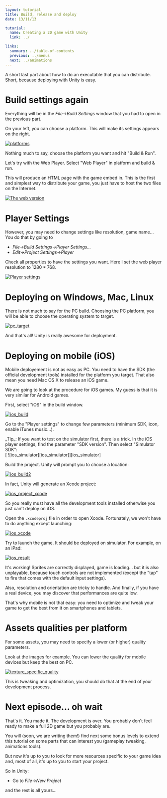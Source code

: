 ```yaml
---
layout: tutorial
title: Build, release and deploy
date: 13/11/13

tutorial:
  name: Creating a 2D game with Unity
  link: ../

links:
  summary: ../table-of-contents
  previous: ../menus
  next: ../animations
---
```


A short last part about how to do an executable that you can distribute. Short, because deploying with Unity is easy.

# Build settings again

Everything will be in the _File->Build Settings_ window that you had to open in the previous part.

On your left, you can choose a platform. This will make its settings appears on the right.

[ ![platforms][platforms]][platforms]

Nothing much to say, choose the platform you want and hit "Build & Run".

Let's try with the Web Player. Select "Web Player" in platform and build & run.

This will produce an HTML page with the game embed in. This is the first and simplest way to distribute your game, you just have to host the two files on the Internet.

[ ![The web version][web_result]][web_result]

# Player Settings

However, you may need to change settings like resolution, game name... You do that by going to

- _File->Build Settings->Player Settings..._
- _Edit->Project Settings->Player_

Check all properties to have the settings you want. Here I set the web player resolution to 1280 * 768.

[ ![Player settings][player_settings]][player_settings]

# Deploying on Windows, Mac, Linux

There is not much to say for the PC build. Choosing the PC platform, you will be able to choose the operating system to target.

[ ![pc_target][pc_target]][pc_target]

And that's all! Unity is really awesome for deployment.

# Deploying on mobile (iOS)

Mobile deployement is not as easy as PC. You need to have the SDK (the official development tools) installed for the platform you target. That also mean you need Mac OS X to release an iOS game.

We are going to look at the procedure for iOS games. My guess is that it is very similar for Android games.

First, select "iOS" in the build window.

[ ![ios_build][ios_build]][ios_build]

Go to the "Player settings" to change few parameters (minimum SDK, icon, enable iTunes music...).

<md-note>
_Tip_: If you want to test on the simulator first, there is a trick. In the iOS player settings, find the parameter "SDK version". Then select "Simulator SDK":
<br/>
[ ![ios_simulator][ios_simulator]][ios_simulator]
</md-note>

Build the project. Unity will prompt you to choose a location:

[ ![ios_build2][ios_build2]][ios_build2]

In fact, Unity will generate an Xcode project:

[ ![ios_project_xcode][ios_project_xcode]][ios_project_xcode]

So you really must have all the development tools installed otherwise you just can't deploy on iOS.

Open the ``.xcodeproj`` file in order to open Xcode. Fortunately, we won't have to do anything except launching:

[ ![ios_xcode][ios_xcode]][ios_xcode]

Try to launch the game. It should be deployed on simulator. For example, on an iPad:

[ ![ios_result][ios_result]][ios_result]

It's working! Sprites are correctly displayed, game is loading... but it is also unplayable, because touch controls are not implemented (except the "tap" to fire that comes with the default input settings). 

Also, resolution and orientation are tricky to handle.
And finally, if you have a real device, you may discover that performances are quite low.

That's why mobile is not that easy: you need to optimize and tweak your game to get the best from it on smartphones and tablets.

# Assets qualities per platform

For some assets, you may need to specify a lower (or higher) quality parameters.

Look at the images for example. You can lower the quality for mobile devices but keep the best on PC.

[ ![texture_specific_quality][texture_specific_quality]][texture_specific_quality]

This is tweaking and optimization, you should do that at the end of your development process.

# Next episode... oh wait

That's it. You made it. The development is over.
You probably don't feel ready to make a full 2D game but you probably are.

You will (soon, we are writing them!) find next some bonus levels to extend this tutorial on some parts that can interest you (gameplay tweaking, animations tools).

But now it's up to you to look for more resources specific to your game idea and, most of all, it's up to you to start your project.

So in Unity:
- Go to _File->New Project_

and the rest is all yours...


[platforms]: ./-img/platforms.png
[web_result]: ./-img/web_result.png
[player_settings]: ./-img/player_settings.png
[pc_target]: ./-img/pc_target.png
[texture_specific_quality]: ./-img/texture_specific_quality.png

[ios_build]: ./-img/ios_build.png
[ios_build2]: ./-img/ios_build.png
[ios_project_xcode]: ./-img/ios_project_xcode.png
[ios_simulator]: ./-img/ios_simulator.png
[ios_xcode]: ./-img/ios_build.png
[ios_result]: ./-img/ios_result.png